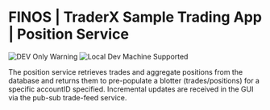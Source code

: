 # FINOS | TraderX Sample Trading App | Position Service

![DEV Only Warning](https://badgen.net/badge/warning/not-for-production/red) ![Local Dev Machine Supported](http://badgen.net/badge/local-dev/supported/green)

The position service retrieves trades and aggregate positions from the database and returns them to pre-populate a blotter (trades/positions) for a specific accountID specified. Incremental updates are received in the GUI via the pub-sub trade-feed service.
